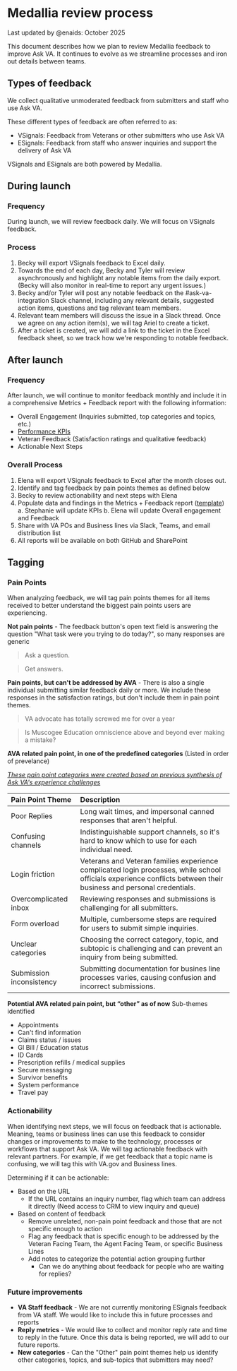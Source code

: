 # Medallia review process

Last updated by @enaids: October 2025

This document describes how we plan to review Medallia feedback to improve Ask VA. It continues to evolve as we streamline processes and iron out details between teams.

## Types of feedback

We collect qualitative unmoderated feedback from submitters and staff who use Ask VA.

These different types of feedback are often referred to as:

- VSignals: Feedback from Veterans or other submitters who use Ask VA
- ESignals: Feedback from staff who answer inquiries and support the delivery of Ask VA

VSignals and ESignals are both powered by Medallia.

## During launch

### Frequency

During launch, we will review feedback daily. We will focus on VSignals feedback.

### Process

1. Becky will export VSignals feedback to Excel daily.
2. Towards the  end of each day, Becky and Tyler will review asynchronously and highlight any notable items from the daily export. (Becky will also monitor in real-time to report any urgent issues.)
3. Becky and/or Tyler will post any notable feedback on the #ask-va-integration Slack channel, including any relevant details, suggested action items, questions and tag relevant team members.
4. Relevant team members will discuss the issue in a Slack thread. Once we agree on any action item(s), we will tag Ariel to create a ticket.
5. After a ticket is created, we will add a link to the ticket in the Excel feedback sheet, so we track how we're responding to notable feedback.

## After launch

### Frequency

After launch, we will continue to monitor feedback monthly and include it in a comprehensive Metrics + Feedback report with the following information:
- Overall Engagement (Inquiries submitted, top categories and topics, etc.) 
- [Performance KPIs](https://github.com/department-of-veterans-affairs/va.gov-team/blob/master/products/ask-va/product/KPIs.md#performance-kpis)
- Veteran Feedback (Satisfaction ratings and qualitative feedback)
- Actionable Next Steps

### Overall Process

1. Elena will export VSignals feedback to Excel after the month closes out.  
2. Identify and tag feedback by pain points themes as defined below
3. Becky to review actionability and next steps with Elena 
4. Populate data and findings in the Metrics + Feedback report ([template]([url](https://dvagov.sharepoint.com/:p:/r/sites/AskVA/Shared%20Documents/General/Data/Other%20analyses/Metrics%20+%20Feedback%20proposed%20template.pptx?d=w90ba3b257b364da7bfc2338776c98692&csf=1&web=1&e=VDonPZ))) 
    a. Stephanie will update KPIs
    b. Elena will update Overall engagement and Feedback
5. Share with VA POs and Business lines via Slack, Teams, and email distribution list
6. All reports will be available on both GitHub and SharePoint
 
## Tagging

### Pain Points 

When analyzing feedback, we will tag pain points themes for all items received to better understand the biggest pain points users are experiencing. 

**Not pain points** - The feedback button's open text field is answering the question "What task were you trying to do today?", so many responses are generic
> Ask a question.
  
> Get answers.
    
**Pain points, but can't be addressed by AVA** - There is also a single individual submitting similar feedback daily or more. We include these responses in the satisfaction ratings, but don't include them in pain point themes. 
> VA advocate has totally screwed me for over a year
  
> Is Muscogee Education omniscience above and beyond ever making a mistake?
    
**AVA related pain point, in one of the predefined categories** (Listed in order of prevelance)

_[These pain point categories were created based on previous synthesis of Ask VA's experience challenges
](https://app.mural.co/t/departmentofveteransaffairs9999/m/departmentofveteransaffairs9999/1734559665587/c07692f1c825558a1869a09ca311d6dda1964ebe)_


| Pain Point Theme | Description | 
| :--------------- | :--------- | 
| Poor Replies     | Long wait times, and impersonal canned responses that aren't helpful.   | 
| Confusing channels   | Indistinguishable support channels, so it's hard to know which to use for each individual need.   | 
| Login friction      | Veterans and Veteran families experience complicated login processes, while school officials experience conflicts between their business and personal credentials.      | 
| Overcomplicated inbox    | Reviewing responses and submissions is challenging for all submitters.      | 
| Form overload    | Multiple, cumbersome steps are required for users to submit simple inquiries.      | 
| Unclear categories    | Choosing the correct category, topic, and subtopic is challenging and can prevent an inquiry from being submitted.      |
| Submission inconsistency    | Submitting documentation for busines line processes varies, causing confusion and incorrect submissions.      | 
 
 **Potential AVA related pain point, but “other” as of now** Sub-themes identified
  - Appointments
  - Can't find information
  - Claims status / issues
  - GI Bill / Education status
  - ID Cards
  - Prescription refills / medical supplies
  - Secure messaging
  - Survivor benefits
  - System performance
  - Travel pay

### Actionability
When identifying next steps, we will focus on feedback that is actionable. Meaning, teams or business lines can use this feedback to consider changes or improvements to make to the technology, processes or workflows that support Ask VA.
We will tag actionable feedback with relevant partners. For example, if we get feedback that a topic name is confusing, we will tag this with VA.gov and Business lines.

Determining if it can be actionable:
- Based on the URL
  - If the URL contains an inquiry number, flag which team can address it directly (Need access to CRM to view inquiry and queue)
- Based on content of feedback
  - Remove unrelated, non-pain point feedback and those that are not specific enough to action
  - Flag any feedback that is specific enough to be addressed by the Veteran Facing Team, the Agent Facing Team, or specific Business Lines
  - Add notes to categorize the potential action grouping further
    - Can we do anything about feedback for people who are waiting for replies?

### Future improvements
- **VA Staff feedback** - We are not currently monitoring ESignals feedback from VA staff. We would like to include this in future processes and reports
- **Reply metrics** - We would like to collect and monitor reply rate and time to reply in the future. Once this data is being reported, we will add to our future reports.
- **New categories** - Can the "Other" pain point themes help us identify other categories, topics, and sub-topics that submitters may need? 
